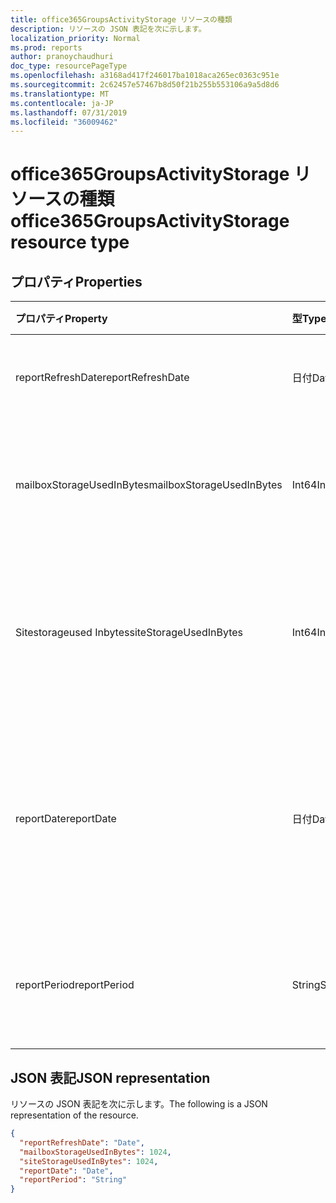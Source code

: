 ```yaml
---
title: office365GroupsActivityStorage リソースの種類
description: リソースの JSON 表記を次に示します。
localization_priority: Normal
ms.prod: reports
author: pranoychaudhuri
doc_type: resourcePageType
ms.openlocfilehash: a3168ad417f246017ba1018aca265ec0363c951e
ms.sourcegitcommit: 2c62457e57467b8d50f21b255b553106a9a5d8d6
ms.translationtype: MT
ms.contentlocale: ja-JP
ms.lasthandoff: 07/31/2019
ms.locfileid: "36009462"
---
```

# <a name="office365groupsactivitystorage-resource-type"></a><span data-ttu-id="ef719-103">office365GroupsActivityStorage リソースの種類</span><span class="sxs-lookup"><span data-stu-id="ef719-103">office365GroupsActivityStorage resource type</span></span>

## <a name="properties"></a><span data-ttu-id="ef719-104">プロパティ</span><span class="sxs-lookup"><span data-stu-id="ef719-104">Properties</span></span>

| <span data-ttu-id="ef719-105">プロパティ</span><span class="sxs-lookup"><span data-stu-id="ef719-105">Property</span></span>                  | <span data-ttu-id="ef719-106">型</span><span class="sxs-lookup"><span data-stu-id="ef719-106">Type</span></span>   | <span data-ttu-id="ef719-107">説明</span><span class="sxs-lookup"><span data-stu-id="ef719-107">Description</span></span>                              |
| :------------------------ | :----- | ---------------------------------------- |
| <span data-ttu-id="ef719-108">reportRefreshDate</span><span class="sxs-lookup"><span data-stu-id="ef719-108">reportRefreshDate</span></span>         | <span data-ttu-id="ef719-109">日付</span><span class="sxs-lookup"><span data-stu-id="ef719-109">Date</span></span>   | <span data-ttu-id="ef719-110">コンテンツの最新の日付。</span><span class="sxs-lookup"><span data-stu-id="ef719-110">The latest date of the content.</span></span>          |
| <span data-ttu-id="ef719-111">mailboxStorageUsedInBytes</span><span class="sxs-lookup"><span data-stu-id="ef719-111">mailboxStorageUsedInBytes</span></span> | <span data-ttu-id="ef719-112">Int64</span><span class="sxs-lookup"><span data-stu-id="ef719-112">Int64</span></span>  | <span data-ttu-id="ef719-113">グループメールボックスで使用されている記憶域。</span><span class="sxs-lookup"><span data-stu-id="ef719-113">The storage used in group mailbox.</span></span>       |
| <span data-ttu-id="ef719-114">Sitestorageused Inbytes</span><span class="sxs-lookup"><span data-stu-id="ef719-114">siteStorageUsedInBytes</span></span>    | <span data-ttu-id="ef719-115">Int64</span><span class="sxs-lookup"><span data-stu-id="ef719-115">Int64</span></span>  | <span data-ttu-id="ef719-116">SharePoint ドキュメントライブラリで使用されているストレージ。</span><span class="sxs-lookup"><span data-stu-id="ef719-116">The storage used in SharePoint document library.</span></span> |
| <span data-ttu-id="ef719-117">reportDate</span><span class="sxs-lookup"><span data-stu-id="ef719-117">reportDate</span></span>                | <span data-ttu-id="ef719-118">日付</span><span class="sxs-lookup"><span data-stu-id="ef719-118">Date</span></span>   | <span data-ttu-id="ef719-119">Exchange および SharePoint で使用されたストレージのスナップショット日付。</span><span class="sxs-lookup"><span data-stu-id="ef719-119">The snapshot date for Exchange and SharePoint used storage.</span></span> |
| <span data-ttu-id="ef719-120">reportPeriod</span><span class="sxs-lookup"><span data-stu-id="ef719-120">reportPeriod</span></span>              | <span data-ttu-id="ef719-121">String</span><span class="sxs-lookup"><span data-stu-id="ef719-121">String</span></span> | <span data-ttu-id="ef719-122">レポートの対象となる日数を指定します。</span><span class="sxs-lookup"><span data-stu-id="ef719-122">The number of days the report covers.</span></span>    |

## <a name="json-representation"></a><span data-ttu-id="ef719-123">JSON 表記</span><span class="sxs-lookup"><span data-stu-id="ef719-123">JSON representation</span></span>

<span data-ttu-id="ef719-124">リソースの JSON 表記を次に示します。</span><span class="sxs-lookup"><span data-stu-id="ef719-124">The following is a JSON representation of the resource.</span></span>

<!-- {
  "blockType": "resource",
  "@odata.type": "microsoft.graph.office365GroupsActivityStorage"
} -->

```json
{
  "reportRefreshDate": "Date", 
  "mailboxStorageUsedInBytes": 1024, 
  "siteStorageUsedInBytes": 1024, 
  "reportDate": "Date", 
  "reportPeriod": "String"
}
```
